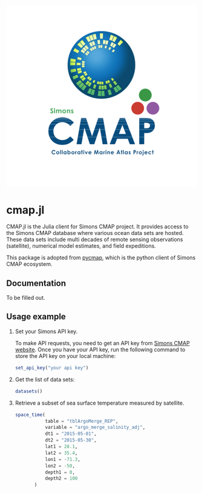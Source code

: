 ![Cover](pic/CMAP.png)

# cmap.jl

CMAP.jl is the Julia client for Simons CMAP project. It provides access to the Simons CMAP database where various ocean data sets are hosted. These data sets include multi decades of remote sensing observations (satellite), numerical model estimates, and field expeditions.

This package is adopted from [pycmap](https://github.com/simonscmap/pycmap), which is the python client of Simons CMAP ecosystem. 

## Documentation

To be filled out.

## Usage example

1. Set your Simons API key.
    
    To make API requests, you need to get an API key from [Simons CMAP website](https://simonscmap.com). Once you have your API key, run the following command to store the API key on your local machine:

    ```julia
    set_api_key("your api key")
    ```


1. Get the list of data sets:

    ```julia
    datasets()
    ```

1. Retrieve a subset of sea surface temperature measured by satellite. 
 
    ```julia
    space_time(
               table = "tblArgoMerge_REP", 
               variable = "argo_merge_salinity_adj", 
               dt1 = "2015-05-01", 
               dt2 = "2015-05-30", 
               lat1 = 28.1, 
               lat2 = 35.4, 
               lon1 = -71.3, 
               lon2 = -50, 
               depth1 = 0, 
               depth2 = 100
           )
    ```

